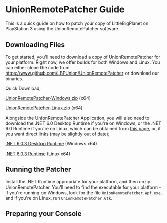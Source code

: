 # UnionRemotePatcher Guide
This is a quick guide on how to patch your copy of LittleBigPlanet on PlayStation 3 using the UnionRemotePatcher software.

## Downloading Files
To get started, you'll need to download a copy of UnionRemotePatcher for your platform. Right now, we offer builds for both Windows and Linux. You can either clone the code from https://www.github.com/LBPUnion/UnionRemotePatcher or download our binaries.

Quick Download;

[UnionRemotePatcher-Windows.zip](https://lbpunion.github.io/UnionRemotePatcher-Windows.zip) (x64)

[UnionRemotePatcher-Linux.zip](https://lbpunion.github.io/UnionRemotePatcher-Linux.zip) (x64)

Alongside the UnionRemotePatcher Application, you will also need to download the .NET 6.0 Desktop Runtime if you're on Windows, or the .NET 6.0 Runtime if you're on Linux, which can be obtained from [this page](https://dotnet.microsoft.com/en-us/download/dotnet/6.0), or, if you want direct links (may be slightly out of date);

[.NET 6.0.3 Desktop Runtime](https://dotnet.microsoft.com/en-us/download/dotnet/thank-you/runtime-desktop-6.0.3-windows-x64-installer) (Windows x64)

[.NET 6.0.3 Runtime](https://docs.microsoft.com/en-us/dotnet/core/install/linux?WT.mc_id=dotnet-35129-website) (Linux x64)

## Running the Patcher
Install the .NET Runtime appropriate for your platform, and then unzip UnionRemotePatcher. You'll need to find the executable for your platform - if you're running on Windows, look for the file ``UnionRemotePatcher.Wpf.exe``, and if you're on Linux, run ``UnionRemotePatcher.Gtk``.

## Preparing your Console
